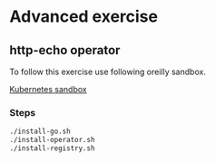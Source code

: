 # Advanced exercise

## http-echo operator

To follow this exercise use following oreilly sandbox.

[Kubernetes sandbox](https://learning.oreilly.com/scenarios/kubernetes-sandbox/9781492062820/)

### Steps

```bash
./install-go.sh
./install-operator.sh
./install-registry.sh
```
